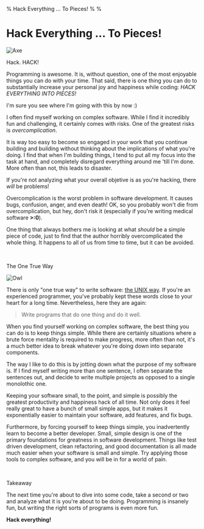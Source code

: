 % Hack Everything ... To Pieces!
%
%

Hack Everything ... To Pieces!
==============================

![Axe](http://getfile4.posterous.com/getfile/files.posterous.com/temp-2012-06-12/HAiFmbwBFcnjHwJAqJfxBuIvdzqFwDsmmBqmrmitjkjGgtwHeyqDoJmJmzny/axe.jpg.scaled696.jpg)

Hack. HACK!

Programming is awesome. It is, without question, one of the most
enjoyable things you can do with your time. That said, there is one
thing you can do to substantially increase your personal joy and
happiness while coding: *HACK EVERYTHING INTO PIECES!*

I'm sure you see where I'm going with this by now :)

I often find myself working on complex software. While I find it
incredibly fun and challenging, it certainly comes with risks. One of
the greatest risks is *overcomplication*.

It is way too easy to become so engaged in your work that you continue
building and building without thinking about the implications of what
you're doing. I find that when I'm building things, I tend to put all my
focus into the task at hand, and completely disregard everything around
me 'till I'm done. More often than not, this leads to disaster.

If you're not analyzing what your overall objetive is as you're hacking,
there *will* be problems!

Overcomplication is the worst problem in software development. It causes
bugs, confusion, anger, and even death! OK, so you probably won't die
from overcomplication, but hey, don't risk it (especially if you're
writing medical software **\>:0**).

One thing that always bothers me is looking at what *should* be a simple
piece of code, just to find that the author horribly overcomplicated the
whole thing. It happens to all of us from time to time, but it can be
avoided.

 

The One True Way

![Owl](http://getfile8.posterous.com/getfile/files.posterous.com/temp-2012-06-12/ppugBggvhpoaywmAwnsurBFjtIctfBlpGqqhkidsksuGpuxwkiszaAgDkfik/owl.jpg.scaled696.jpg)

There is only "one true way" to write software: [the UNIX
way](http://en.wikipedia.org/wiki/Unix_philosophy "UNIX Philosophy"). If
you're an experienced programmer, you've probably kept these words close
to your heart for a long time. Nevertheless, here they are again:

> Write programs that do one thing and do it well.

When you find yourself working on complex software, the best thing you
can do is to keep things simple. While there are certainly situations
where a brute force mentality is required to make progress, more often
than not, it's a much better idea to break whatever you're doing down
into separate components.

The way I like to do this is by jotting down what the purpose of my
software is. If I find myself writing more than one sentence, I often
separate the sentences out, and decide to write multiple projects as
opposed to a single monolothic one.

Keeping your software small, to the point, and simple is possibly the
greatest productivity and happiness hack of all time. Not only does it
feel really great to have a bunch of small simple apps, but it makes it
exponentially easier to maintain your software, add features, and fix
bugs.

Furthermore, by forcing yourself to keep things simple,
you inadvertently learn to become a better developer. Small, simple
design is one of the primary foundations for greatness in software
development. Things like test driven development, clean refactoring, and
good documentation is all made much easier when your software is small
and simple. Try applying those tools to complex software, and you will
be in for a world of pain.

 

Takeaway

The next time you're about to dive into some code, take a second or two
and analyze what it is you're about to be doing. Programming is insanely
fun, but writing the right sorts of programs is even more fun.

**Hack everything!**
